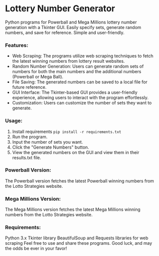# Lottery Number Generator
Python programs for Powerball and Mega Millions lottery number generation with a Tkinter GUI. Easily specify sets, generate random numbers, and save for reference. Simple and user-friendly.

### Features:

- Web Scraping: The programs utilize web scraping techniques to fetch the latest winning numbers from lottery result websites.
- Random Number Generation: Users can generate random sets of numbers for both the main numbers and the additional numbers (Powerball or Mega Ball).
- File Saving: The generated numbers can be saved to a local file for future reference.
- GUI Interface: The Tkinter-based GUI provides a user-friendly experience, allowing users to interact with the program effortlessly.
- Customization: Users can customize the number of sets they want to generate.

### Usage:

1. Install requirements ```pip install -r requirements.txt```
2. Run the program.
3. Input the number of sets you want.
4. Click the "Generate Numbers" button.
5. View the generated numbers on the GUI and view them in their results.txt file.

### Powerball Version:
The Powerball version fetches the latest Powerball winning numbers from the Lotto Strategies website.

### Mega Millions Version:
The Mega Millions version fetches the latest Mega Millions winning numbers from the Lotto Strategies website.

### Requirements:

Python 3.x
Tkinter library
BeautifulSoup and Requests libraries for web scraping
Feel free to use and share these programs. Good luck, and may the odds be ever in your favor!
